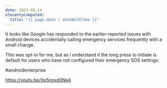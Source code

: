 ```yaml
---
date: 2023-08-14
eleventyComputed:
  title: "{{ page.date | dateWithTime }}"
---
```

It looks like Google has responded to the earlier-reported issues with Android devices accidentally calling emergency services frequently with a small change.

This was opt-in for me, but as I understand it the long press to initiate is default for users who have not configured their emergency SOS settings.

#androidenterprise

https://youtu.be/Xq5nnxd0Ne4